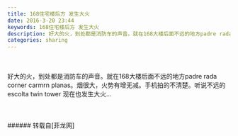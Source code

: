 ```yaml
---
title: 168住宅楼后方 发生大火
date: 2016-3-20 23:44
keywords: 168住宅楼后方 发生大火
description: 好大的火，到处都是消防车的声音。就在168大楼后面不远的地方padre rada corner carmrn planas。烟很大，火势有增无减。手机拍的不清楚。听说不远的 escolta twin tower 现在也发生大火...
categories: sharing
---
```

<td class="t_f" id="postmessage_301546">

<br/>
<br/>
好大的火，到处都是消防车的声音。就在168大楼后面不远的地方padre rada corner carmrn planas。烟很大，火势有增无减。手机拍的不清楚。听说不远的 escolta twin tower 现在也发生大火...<br/>
<br/>
<img alt="" border="0" class="zoom" data-cf-modified-ce8f5753209c0c980e474a63-="" file="http://www.flw.ph/data/appbyme/upload/image/201603/20/BBSwZTUqbtL9.jpg" id="aimg_RB2BX" lazyloadthumb="1" onclick="" onmouseover="" src="http://www.flw.ph/data/appbyme/upload/image/201603/20/BBSwZTUqbtL9.jpg"/><br/>
<img alt="" border="0" class="zoom" data-cf-modified-ce8f5753209c0c980e474a63-="" file="http://www.flw.ph/data/appbyme/upload/image/201603/20/wnIJ2CbvjNrL.jpg" id="aimg_j0WR9" lazyloadthumb="1" onclick="" onmouseover="" src="http://www.flw.ph/data/appbyme/upload/image/201603/20/wnIJ2CbvjNrL.jpg"/><br/>
<img alt="" border="0" class="zoom" data-cf-modified-ce8f5753209c0c980e474a63-="" file="http://www.flw.ph/data/appbyme/upload/image/201603/20/WBWSQPvETOvT.jpg" id="aimg_LG7WW" lazyloadthumb="1" onclick="" onmouseover="" src="http://www.flw.ph/data/appbyme/upload/image/201603/20/WBWSQPvETOvT.jpg"/><br/>
<img alt="" border="0" class="zoom" data-cf-modified-ce8f5753209c0c980e474a63-="" file="http://www.flw.ph/data/appbyme/upload/image/201603/20/7Kk7gVCeTaxF.jpg" id="aimg_Cr9y6" lazyloadthumb="1" onclick="" onmouseover="" src="http://www.flw.ph/data/appbyme/upload/image/201603/20/7Kk7gVCeTaxF.jpg"/><br/>
<img alt="" border="0" class="zoom" data-cf-modified-ce8f5753209c0c980e474a63-="" file="http://www.flw.ph/data/appbyme/upload/image/201603/20/qLWZpVHufrBj.jpg" id="aimg_nygVV" lazyloadthumb="1" onclick="" onmouseover="" src="http://www.flw.ph/data/appbyme/upload/image/201603/20/qLWZpVHufrBj.jpg"/><br/>
<br/>
<br/>
</td>
###### 转载自[菲龙网]
